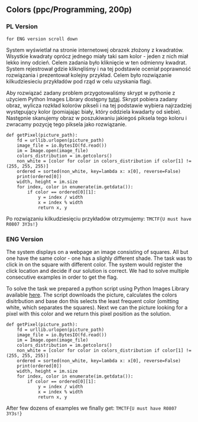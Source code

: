 ## Colors (ppc/Programming, 200p)

### PL Version
`for ENG version scroll down`

System wyświetlał na stronie internetowej obrazek złożony z kwadratów. Wsystkie kwadraty oprócz jednego miały taki sam kolor - jeden z nich miał lekko inny odcień. Celem zadania było kliknięcie w ten odmienny kwadrat. System rejestrował gdzie kliknęliśmy i na tej podstawie oceniał poprawność rozwiązania i prezentował kolejny przykład.
Celem było rozwiązanie kilkudziesieciu przykładów pod rząd w celu uzyskania flagi.

Aby rozwiązać zadany problem przygotowaliśmy skrypt w pythonie z użyciem Python Images Library dostępny [tutaj](colors.py).
Skrypt pobiera zadany obraz, wylicza rozkład kolorów pikseli i na tej podstawie wybiera najrzadziej występujący kolor (pomiajając biały, który oddziela kwadarty od siebie). Następnie skanujemy obraz w poszukiwaniu jakiegoś piksela tego koloru i zwracamy pozycję tego piksela jako rozwiązanie.

	def getPixel(picture_path):
		fd = urllib.urlopen(picture_path)
		image_file = io.BytesIO(fd.read())
		im = Image.open(image_file)
		colors_distribution = im.getcolors()
		non_white = [color for color in colors_distribution if color[1] != (255, 255, 255)]
		ordered = sorted(non_white, key=lambda x: x[0], reverse=False)
		print(ordered[0])
		width, height = im.size
		for index, color in enumerate(im.getdata()):
			if color == ordered[0][1]:
				y = index / width
				x = index % width
				return x, y

Po rozwiązaniu kilkudziesięciu przykładów otrzymujemy: `TMCTF{U must have R0807 3Y3s!}`

### ENG Version

The system displays on a webpage an image consisting of squares. All but one have the same color - one has a slighly different shade. The task was to click in on the square with different color. The system would register the click location and decide if our solution is correct. We had to solve multiple consecutive examples in order to get the flag.

To solve the task we prepared a python script using Python Images Library available [here](colors.py).
The script downloads the picture, calculates the colors disitrbution and base don this selects the least frequent color (omitting white, which separates the squares). Next we can the picture looking for a pixel with this color and we return this pixel position as the solution.

	def getPixel(picture_path):
		fd = urllib.urlopen(picture_path)
		image_file = io.BytesIO(fd.read())
		im = Image.open(image_file)
		colors_distribution = im.getcolors()
		non_white = [color for color in colors_distribution if color[1] != (255, 255, 255)]
		ordered = sorted(non_white, key=lambda x: x[0], reverse=False)
		print(ordered[0])
		width, height = im.size
		for index, color in enumerate(im.getdata()):
			if color == ordered[0][1]:
				y = index / width
				x = index % width
				return x, y

After few dozens of examples we finally get: `TMCTF{U must have R0807 3Y3s!}`